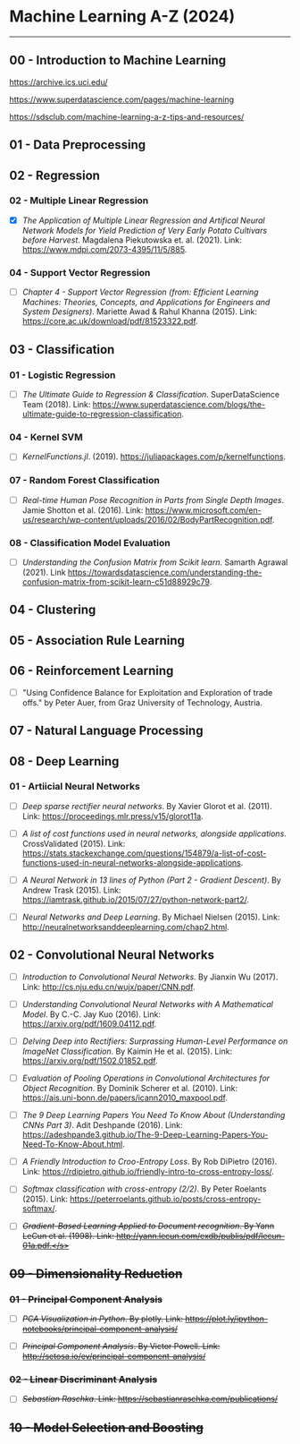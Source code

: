 # Machine Learning A-Z (2024)

---

## 00 - Introduction to Machine Learning

https://archive.ics.uci.edu/

https://www.superdatascience.com/pages/machine-learning

https://sdsclub.com/machine-learning-a-z-tips-and-resources/

## 01 - Data Preprocessing

## 02 - Regression

### 02 - Multiple Linear Regression

- [x] *The Application of Multiple Linear Regression and Artifical Neural Network Models for Yield Prediction of Very Early Potato Cultivars before Harvest*. Magdalena Piekutowska et. al. (2021). Link: https://www.mdpi.com/2073-4395/11/5/885.

### 04 - Support Vector Regression

- [ ] *Chapter 4 - Support Vector Regression (from: Efficient Learning Machines: Theories, Concepts, and Applications for Engineers and System Designers)*. Mariette Awad & Rahul Khanna (2015). Link: https://core.ac.uk/download/pdf/81523322.pdf.

## 03 - Classification

### 01 - Logistic Regression

- [ ] *The Ultimate Guide to Regression & Classification*. SuperDataScience Team (2018). Link: https://www.superdatascience.com/blogs/the-ultimate-guide-to-regression-classification.

### 04 - Kernel SVM

- [ ] *KernelFunctions.jl*. (2019). https://juliapackages.com/p/kernelfunctions.

### 07 - Random Forest Classification

- [ ] *Real-time Human Pose Recognition in Parts from Single Depth Images*. Jamie Shotton et al. (2016). Link: https://www.microsoft.com/en-us/research/wp-content/uploads/2016/02/BodyPartRecognition.pdf.

### 08 - Classification Model Evaluation

- [ ] *Understanding the Confusion Matrix from Scikit learn*. Samarth Agrawal (2021). Link https://towardsdatascience.com/understanding-the-confusion-matrix-from-scikit-learn-c51d88929c79.

## 04 - Clustering

## 05 - Association Rule Learning

## 06 - Reinforcement Learning

- [ ] "Using Confidence Balance for Exploitation and Exploration of trade offs." by Peter Auer, from Graz University of Technology, Austria.

## 07 - Natural Language Processing

## 08 - Deep Learning

### 01 - Artiicial Neural Networks

- [ ] *Deep sparse rectifier neural networks*. By Xavier Glorot et al. (2011). Link: https://proceedings.mlr.press/v15/glorot11a.

- [ ] *A list of cost functions used in neural networks, alongside applications*. CrossValidated (2015). Link: https://stats.stackexchange.com/questions/154879/a-list-of-cost-functions-used-in-neural-networks-alongside-applications.

- [ ] *A Neural Network in 13 lines of Python (Part 2 - Gradient Descent)*. By Andrew Trask (2015). Link: https://iamtrask.github.io/2015/07/27/python-network-part2/.

- [ ] *Neural Networks and Deep Learning*. By Michael Nielsen (2015). Link: http://neuralnetworksanddeeplearning.com/chap2.html.

## 02 - Convolutional Neural Networks

- [ ] *Introduction to Convolutional Neural Networks*. By Jianxin Wu (2017). Link: http://cs.nju.edu.cn/wujx/paper/CNN.pdf.

- [ ] *Understanding Convolutional Neural Networks with A Mathematical Model*. By C.-C. Jay Kuo (2016). Link: https://arxiv.org/pdf/1609.04112.pdf.

- [ ] *Delving Deep into Rectifiers: Surprassing Human-Level Performance on ImageNet Classification*. By Kaimin He et al. (2015). Link: https://arxiv.org/pdf/1502.01852.pdf.

- [ ] *Evaluation of Pooling Operations in Convolutional Architectures for Object Recognition*. By Dominik Scherer et al. (2010). Link: https://ais.uni-bonn.de/papers/icann2010_maxpool.pdf.

- [ ] *The 9 Deep Learning Papers You Need To Know About (Understanding CNNs Part 3)*. Adit Deshpande (2016). Link: https://adeshpande3.github.io/The-9-Deep-Learning-Papers-You-Need-To-Know-About.html.

- [ ] *A Friendly Introduction to Croo-Entropy Loss*. By Rob DiPietro (2016). Link: https://rdipietro.github.io/friendly-intro-to-cross-entropy-loss/.

- [ ] *Softmax classification with cross-entropy (2/2)*. By Peter Roelants (2015). Link: https://peterroelants.github.io/posts/cross-entropy-softmax/.

- [ ] <s>*Gradient-Based Learning Applied to Document recognition*. By Yann LeCun et al. (1998). Link: http://yann.lecun.com/exdb/publis/pdf/lecun-01a.pdf.</s>

## 09 - Dimensionality Reduction

### 01 - Principal Component Analysis

- [ ] *PCA Visualization in Python*. By plotly. Link: https://plot.ly/ipython-notebooks/principal-component-analysis/

- [ ] *Principal Component Analysis*. By Victor Powell. Link: http://setosa.io/ev/principal-component-analysis/

### 02 - Linear Discriminant Analysis

- [ ] *Sebastian Raschka*. Link: https://sebastianraschka.com/publications/

## 10 - Model Selection and Boosting
